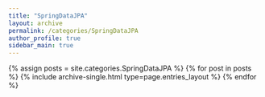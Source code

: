 ```yaml
---
title: "SpringDataJPA"
layout: archive
permalink: /categories/SpringDataJPA
author_profile: true
sidebar_main: true
---
```


{% assign posts = site.categories.SpringDataJPA %}
{% for post in posts %} {% include archive-single.html type=page.entries_layout %} {% endfor %}
